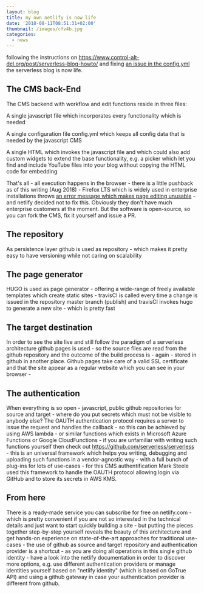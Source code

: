 ```yaml
---
layout: blog
title: my own netlify is now life
date: '2018-08-11T08:51:31+02:00'
thumbnail: /images/cfv4b.jpg
categories:
  - news
---
```

following the instructions on <https://www.control-alt-del.org/post/serverless-blog-howto/> and fixing [an issue in the config.yml](https://github.com/marksteele/netlify-serverless-oauth2-backend/issues/3) the serverless blog is now life.

## The CMS back-End

The CMS backend with workflow and edit functions reside in three files:

A single javascript file which incorporates every functionality which is needed

A single configuration file config.yml which keeps all config data that is needed by the javascript CMS

A single HTML which invokes the javascript file and which could also add custom widgets to extend the base functionality, e.g. a picker which let you find and include YouTube files into your blog without copying the HTML code for embedding

That's all - all execution happens in the browser - there is a little pushback as of this writing (Aug 2018) - Firefox LTS which is widely used in enterprise installations throws [an error message which makes page editing unusable](https://github.com/netlify/netlify-cms/issues/959) - and netlify decided not to fix this. Obviously they don't have much enterprise customers at the moment. But the software is open-source, so you can fork the CMS, fix it yourself and issue a PR.

## The repository

As persistence layer github is used as repository - which makes it pretty easy to have versioning while not caring on scalability

## The page generator

HUGO is used as page generator - offering a wide-range of freely available templates which create static sites - travisCI is called every time a change is issued in the repository master branch (publish) and travisCI invokes hugo to generate a new site - which is pretty fast

## The target destination

In order to see the site live and still follow the paradigm of a serverless architecture github pages is used - so the source files are read from the github repository and the outcome of the build process is - again - stored in github in another place. Github pages take care of a valid SSL certificate and that the site appear as a regular website which you can see in your browser -  

## The authentication

When everything is so open - javascript, public github repositories for source and target - where do you put secrets which must not be visible to anybody else? The OAUTH authentication protocol requires a server to issue the request and handles the callback - so this can be achieved by using AWS lambda - or similar functions which exists in Microsoft Azure Functions or Google CloudFunctions - if you are unfamiliar with writing such functions yourself then check out <https://github.com/serverless/serverless> - this is an universal framework which helps you writing, debugging and uploading such functions in a vendor-agnostic way - with a full bunch of plug-ins for lots of use-cases - for this CMS authentification Mark Steele used this framework to handle the OAUTH protocol allowing login via GitHub and to store its secrets in AWS KMS.

## From here

There is a ready-made service you can subscribe for free on netlify.com - which is pretty convenient if you are not so interested in the technical details and just want to start quickly building a site - but putting the pieces together step-by-step yourself reveals the beauty of this architecture and get hands-on experience on state-of-the-art approaches for traditional use-cases - the use of github as source and target repository and authentication provider is a shortcut - as you are doing all operations in this single github identity - have a look into the netlify documentation in order to discover more options, e.g. use different authentication providers or manage identities yourself based on "netlify identity" (which is based on GoTrue API) and using a github gateway in case your authentication provider is different from github.
